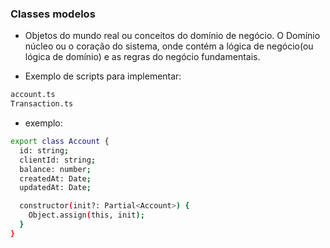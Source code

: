 <h3>Classes modelos</h3>

- Objetos do mundo real ou conceitos do domínio de negócio.
  O Domínio núcleo ou o coração do sistema, onde contém a lógica de negócio(ou lógica de domínio) e as regras do negócio fundamentais.

- Exemplo de scripts para implementar:

```bash
account.ts
Transaction.ts
```

- exemplo:

```bash
export class Account {
  id: string;
  clientId: string;
  balance: number;
  createdAt: Date;
  updatedAt: Date;

  constructor(init?: Partial<Account>) {
    Object.assign(this, init);
  }
}
```
